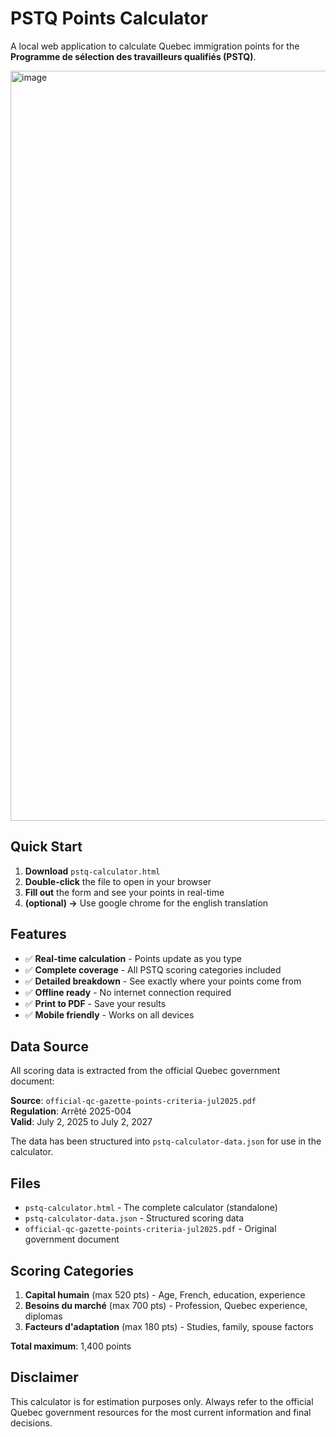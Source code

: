 # PSTQ Points Calculator

A local web application to calculate Quebec immigration points for the **Programme de sélection des travailleurs qualifiés (PSTQ)**.

<img width="1489" height="1200" alt="image" src="https://github.com/user-attachments/assets/9419baad-c87b-4f83-a710-fef0d1c687ea" />


## Quick Start

1. **Download** `pstq-calculator.html`
2. **Double-click** the file to open in your browser
3. **Fill out** the form and see your points in real-time
4. **(optional) ->** Use google chrome for the english translation

## Features

- ✅ **Real-time calculation** - Points update as you type
- ✅ **Complete coverage** - All PSTQ scoring categories included
- ✅ **Detailed breakdown** - See exactly where your points come from
- ✅ **Offline ready** - No internet connection required
- ✅ **Print to PDF** - Save your results
- ✅ **Mobile friendly** - Works on all devices

## Data Source

All scoring data is extracted from the official Quebec government document:

**Source**: `official-qc-gazette-points-criteria-jul2025.pdf`  
**Regulation**: Arrêté 2025-004  
**Valid**: July 2, 2025 to July 2, 2027  

The data has been structured into `pstq-calculator-data.json` for use in the calculator.

## Files

- `pstq-calculator.html` - The complete calculator (standalone)
- `pstq-calculator-data.json` - Structured scoring data
- `official-qc-gazette-points-criteria-jul2025.pdf` - Original government document

## Scoring Categories

1. **Capital humain** (max 520 pts) - Age, French, education, experience
2. **Besoins du marché** (max 700 pts) - Profession, Quebec experience, diplomas
3. **Facteurs d'adaptation** (max 180 pts) - Studies, family, spouse factors

**Total maximum**: 1,400 points

## Disclaimer

This calculator is for estimation purposes only. Always refer to the official Quebec government resources for the most current information and final decisions.
